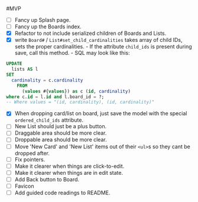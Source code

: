 #MVP

- [ ] Fancy up Splash page.
- [ ] Fancy up the Boards index.
- [x] Refactor to not include serialized children of Boards and Lists.
- [x] write `Board#` / `List#set_child_cardinalities`
      takes array of child IDs, sets the proper cardinalities.
      - If the attribute `child_ids` is present during save,
        call this method.
      - SQL may look like this:

```SQL
UPDATE
  lists AS l
SET
  cardinality = c.cardinality
    FROM
      (values #{values}) as c (id, cardinality)
where c.id = l.id and l.board_id = ?;
-- Where values = "(id, cardinality), (id, cardinality)"
```

- [x] When dropping card/list on board, just save the model with
      the special `ordered_child_ids` attribute.
- [ ] New List should just be a plus button.
- [ ] Draggable area should be more clear.
- [ ] Droppable area should be more clear.
- [ ] Move 'New Card' and 'New List' items out of their `<ul>`s so they cant be
      dropped after.
- [ ] Fix pointers.
- [ ] Make it clearer when things are click-to-edit.
- [ ] Make it clearer when things are in edit state.
- [ ] Add Back button to Board.
- [ ] Favicon
- [ ] Add guided code readings to README.
